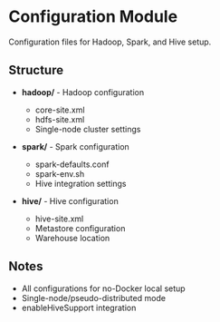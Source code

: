 # Configuration Module

Configuration files for Hadoop, Spark, and Hive setup.

## Structure

- **hadoop/** - Hadoop configuration
  - core-site.xml
  - hdfs-site.xml
  - Single-node cluster settings

- **spark/** - Spark configuration
  - spark-defaults.conf
  - spark-env.sh
  - Hive integration settings

- **hive/** - Hive configuration
  - hive-site.xml
  - Metastore configuration
  - Warehouse location

## Notes

- All configurations for no-Docker local setup
- Single-node/pseudo-distributed mode
- enableHiveSupport integration

